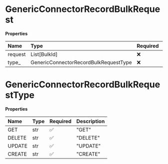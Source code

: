 # GenericConnectorRecordBulkRequest

**Properties**

| Name    | Type                                  | Required | Description |
| :------ | :------------------------------------ | :------- | :---------- |
| request | List[BulkId]                          | ❌       |             |
| type\_  | GenericConnectorRecordBulkRequestType | ❌       |             |

# GenericConnectorRecordBulkRequestType

**Properties**

| Name   | Type | Required | Description |
| :----- | :--- | :------- | :---------- |
| GET    | str  | ✅       | "GET"       |
| DELETE | str  | ✅       | "DELETE"    |
| UPDATE | str  | ✅       | "UPDATE"    |
| CREATE | str  | ✅       | "CREATE"    |

